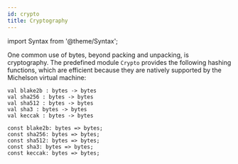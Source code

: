 ```yaml
---
id: crypto
title: Cryptography
---
```


import Syntax from '@theme/Syntax';

One common use of bytes, beyond packing and unpacking, is
cryptography. The predefined module `Crypto` provides the following
hashing functions, which are efficient because they are natively
supported by the Michelson virtual machine:

<Syntax syntax="cameligo">

```cameligo skip
val blake2b : bytes -> bytes
val sha256 : bytes -> bytes
val sha512 : bytes -> bytes
val sha3 : bytes -> bytes
val keccak : bytes -> bytes
```

</Syntax>

<Syntax syntax="jsligo">

```jsligo skip
const blake2b: bytes => bytes;
const sha256: bytes => bytes;
const sha512: bytes => bytes;
const sha3: bytes => bytes;
const keccak: bytes => bytes;
```

</Syntax>
